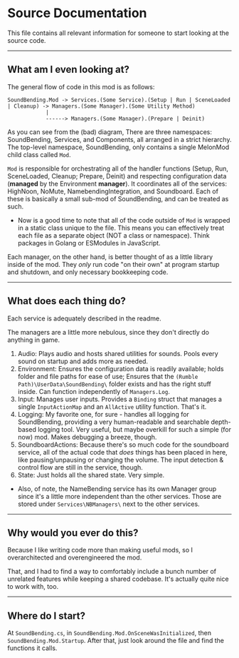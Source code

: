 # Source Documentation
This file contains all relevant information for someone to start looking at the source code.

------

## What am I even looking at?
The general flow of code in this mod is as follows: 

```
SoundBending.Mod -> Services.(Some Service).(Setup | Run | SceneLoaded | Cleanup) -> Managers.(Some Manager).(Some Utility Method)
            |
            ------> Managers.(Some Manager).(Prepare | Deinit)
```

As you can see from the (bad) diagram, There are three namespaces: SoundBending, Services, and Components, all arranged in a strict hierarchy. The top-level namespace, SoundBending, only contains a single MelonMod child class called `Mod`.

`Mod` is responsible for orchestrating all of the handler functions (Setup, Run, SceneLoaded, Cleanup; Prepare, Deinit) and respecting configuration data (**managed** by the Environment **manager**).
It coordinates all of the services: HighNoon, NoMute, NamebendingIntegration, and Soundboard. Each of these is basically a small sub-mod of SoundBending, and can be treated as such.

- Now is a good time to note that all of the code outside of `Mod` is wrapped in a static class unique to the file. This means you can effectively treat each file as a separate object (NOT a class or namespace).
  Think packages in Golang or ESModules in JavaScript.

Each manager, on the other hand, is better thought of as a little library inside of the mod. They *only* run code "on their own" at program startup and shutdown, and only necessary bookkeeping code.

------

## What does each thing do?
Each service is adequately described in the readme.

The managers are a little more nebulous, since they don't directly do anything in game.

1) Audio: Plays audio and hosts shared utilities for sounds. Pools every sound on startup and adds more as needed.
2) Environment: Ensures the configuration data is readily available; holds folder and file paths for ease of use; Ensures that the `(Rumble Path)\UserData\SoundBending\` folder exists and has the right stuff inside.
   Can function independently of `Managers.Log`.
3) Input: Manages user inputs. Provides a `Binding` struct that manages a single `InputActionMap` and an `AllActive` utility function. That's it.
4) Logging: My favorite one, for sure - handles all logging for SoundBending, providing a very human-readable and searchable depth-based logging tool. Very useful, but maybe overkill for such a simple (for now) mod.
   Makes debugging a breeze, though.
5) SoundboardActions: Because there's so much code for the soundboard service, all of the actual code that *does* things has been placed in here, like pausing/unpausing or changing the volume.
   The input detection & control flow are still in the service, though.
6) State: Just holds all the shared state. Very simple.

- Also, of note, the NameBending service has its own Manager group since it's a little more independent than the other services. Those are stored under `Services\NBManagers\` next to the other services.

------

## Why would you ever do this?
Because I like writing code more than making useful mods, so I overarchitected and overengineered the mod.

That, and I had to find a way to comfortably include a bunch number of unrelated features while keeping a shared codebase. It's actually quite nice to work with, too.

------

## Where do I start?
At `SoundBending.cs`, in `SoundBending.Mod.OnSceneWasInitialized`, then `SoundBending.Mod.Startup`. After that, just look around the file and find the functions it calls.
